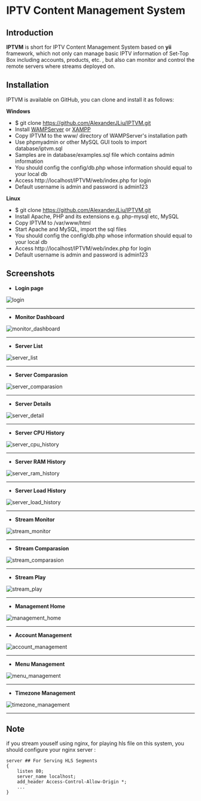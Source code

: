 # IPTV Content Management System

## Introduction

**IPTVM** is short for IPTV Content Management System based on **yii** framework, which not only can manage basic IPTV information of Set-Top Box including accounts, products, etc. , but also can monitor and control the  remote servers where streams deployed on. 

## Installation

IPTVM is available on GitHub, you can clone and install it as follows:

**Windows**

* $ git clone https://github.com/AlexanderJLiu/IPTVM.git
* Install [WAMPServer](http://www.wampserver.com/en/) or [XAMPP](https://www.apachefriends.org/index.html)
* Copy IPTVM to the www/ directory of WAMPServer's installation path
* Use phpmyadmin or other MySQL GUI tools to import database/iptvm.sql
* Samples are in database/examples.sql file which contains admin information
* You should config the config/db.php whose information should equal to your local db
* Access http://localhost/IPTVM/web/index.php for login
* Default username is admin and password is admin123

**Linux**

* $ git clone https://github.com/AlexanderJLiu/IPTVM.git
* Install Apache, PHP and its extensions e.g. php-mysql etc, MySQL
* Copy IPTVM to /var/www/html
* Start Apache and MySQL, import the sql files
* You should config the config/db.php whose information should equal to your local db
* Access http://localhost/IPTVM/web/index.php for login
* Default username is admin and password is admin123

## Screenshots
* **Login page**

![login](https://raw.githubusercontent.com/AlexanderJLiu/IPTVM/master/raw/images/login.png)

---

* **Monitor Dashboard**

![monitor_dashboard](https://raw.githubusercontent.com/AlexanderJLiu/IPTVM/master/raw/images/monitor_dashboard.png)

---

* **Server List**

![server_list](https://raw.githubusercontent.com/AlexanderJLiu/IPTVM/master/raw/images/server_list.png)

---

* **Server Comparasion**

![server_comparasion](https://raw.githubusercontent.com/AlexanderJLiu/IPTVM/master/raw/images/server_comparasion.png)

---

* **Server Details**

![server_detail](https://raw.githubusercontent.com/AlexanderJLiu/IPTVM/master/raw/images/server_detail.png)

---

* **Server CPU History**

![server_cpu_history](https://raw.githubusercontent.com/AlexanderJLiu/IPTVM/master/raw/images/server_cpu_history.png)

---

* **Server RAM History**

![server_ram_history](https://raw.githubusercontent.com/AlexanderJLiu/IPTVM/master/raw/images/server_ram_history.png)

---

* **Server Load History**

![server_load_history](https://raw.githubusercontent.com/AlexanderJLiu/IPTVM/master/raw/images/server_load_history.png)

---

* **Stream Monitor**

![stream_monitor](https://raw.githubusercontent.com/AlexanderJLiu/IPTVM/master/raw/images/stream_monitor.png)

---

* **Stream Comparasion**

![stream_comparasion](https://raw.githubusercontent.com/AlexanderJLiu/IPTVM/master/raw/images/stream_comparasion.png)

---

* **Stream Play**

![stream_play](https://raw.githubusercontent.com/AlexanderJLiu/IPTVM/master/raw/images/stream_play.png)

---

* **Management Home**

![management_home](https://raw.githubusercontent.com/AlexanderJLiu/IPTVM/master/raw/images/management_home.png)

---

* **Account Management**

![account_management](https://raw.githubusercontent.com/AlexanderJLiu/IPTVM/master/raw/images/account_management.png)

---

* **Menu Management**

![menu_management](https://raw.githubusercontent.com/AlexanderJLiu/IPTVM/master/raw/images/menu_management.png)

---

* **Timezone Management**

![timezone_management](https://raw.githubusercontent.com/AlexanderJLiu/IPTVM/master/raw/images/timezone_management.png)

---

## Note

if you stream youself using nginx, for playing hls file on this system, you should configure your nginx server :
	
	server ## For Serving HLS Segments
	{
		listen 80;
		server_name localhost;
		add_header Access-Control-Allow-Origin *;
		...
	}